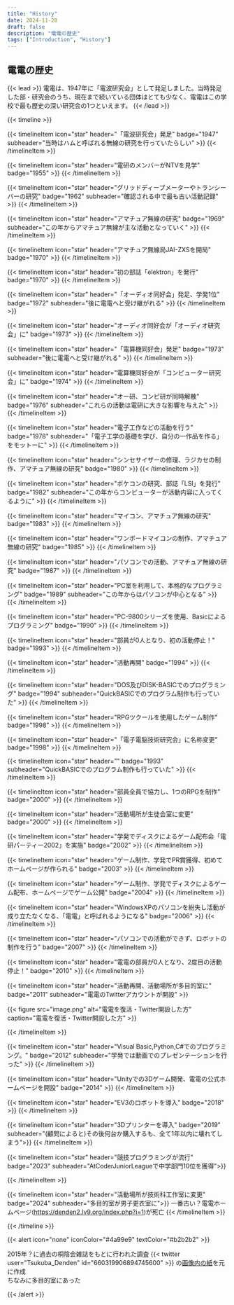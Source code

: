 ```yaml
---
title: "History"
date: 2024-11-28
draft: false
description: "電電の歴史"
tags: ["Introduction", "History"]
---
```

## 電電の歴史
{{< lead >}}
電電は、1947年に「電波研究会」として発足しました。当時発足した部・研究会のうち、現在まで続いている団体はとても少なく、電電はこの学校で最も歴史の深い研究会の1つといえます。
{{< /lead >}}

{{< timeline >}}

{{< timelineItem icon="star" header="「電波研究会」発足" badge="1947" subheader="当時はハムと呼ばれる無線の研究を行っていたらしい" >}}
{{< /timelineItem >}}

{{< timelineItem icon="star" header="電研のメンバーがNTVを見学" badge="1955" >}}
{{< /timelineItem >}}

{{< timelineItem icon="star" header="グリッドディープメーターやトランシーバーの研究" badge="1962" subheader="確認される中で最も古い活動記録" >}}
{{< /timelineItem >}}

{{< timelineItem icon="star" header="アマチュア無線の研究" badge="1969" subheader="この年からアマチュア無線が主な活動となっていく" >}}
{{< /timelineItem >}}

{{< timelineItem icon="star" header="アマチュア無線局JAI-ZXSを開局" badge="1970" >}}
{{< /timelineItem >}}

{{< timelineItem icon="star" header="初の部誌「elektron」を発行" badge="1970" >}}
{{< /timelineItem >}}

{{< timelineItem icon="star" header="「オーディオ同好会」発足、学発1位" badge="1972" subheader="後に電電へと受け継がれる" >}}
{{< /timelineItem >}}

{{< timelineItem icon="star" header="オーディオ同好会が「オーディオ研究会」に" badge="1973" >}}
{{< /timelineItem >}}

{{< timelineItem icon="star" header="「電算機同好会」発足" badge="1973" subheader="後に電電へと受け継がれる" >}}
{{< /timelineItem >}}

{{< timelineItem icon="star" header="電算機同好会が「コンピューター研究会」に" badge="1974" >}}
{{< /timelineItem >}}

{{< timelineItem icon="star" header="オー研、コンピ研が同時解散" badge="1976" subheader="これらの活動は電研に大きな影響を与えた" >}}
{{< /timelineItem >}}

{{< timelineItem icon="star" header="電子工作などの活動を行う" badge="1978" subheader="「電子工学の基礎を学び、自分の一作品を作る」をモットーに" >}}
{{< /timelineItem >}}

{{< timelineItem icon="star" header="シンセサイザーの修理、ラジカセの制作、アマチュア無線の研究" badge="1980" >}}
{{< /timelineItem >}}

{{< timelineItem icon="star" header="ポケコンの研究、部誌「LSI」を発行" badge="1982" subheader="この年からコンピューターが活動内容に入ってくるように" >}}
{{< /timelineItem >}}

{{< timelineItem icon="star" header="マイコン、アマチュア無線の研究" badge="1983" >}}
{{< /timelineItem >}}

{{< timelineItem icon="star" header="ワンボードマイコンの制作、アマチュア無線の研究" badge="1985" >}}
{{< /timelineItem >}}

{{< timelineItem icon="star" header="パソコンでの活動、アマチュア無線の研究" badge="1987" >}}
{{< /timelineItem >}}

{{< timelineItem icon="star" header="PC室を利用して、本格的なプログラミング" badge="1989" subheader="この年からはパソコンが中心となる" >}}
{{< /timelineItem >}}

{{< timelineItem icon="star" header="PC-9800シリーズを使用、Basicによるプログラミング" badge="1990" >}}
{{< /timelineItem >}}

{{< timelineItem icon="star" header="部員が0人となり、初の活動停止！" badge="1993" >}}
{{< /timelineItem >}}

{{< timelineItem icon="star" header="活動再開" badge="1994" >}}
{{< /timelineItem >}}

{{< timelineItem icon="star" header="DOS及びDISK-BASICでのプログラミング" badge="1994" subheader="QuickBASICでのプログラム制作も行っていた" >}}
{{< /timelineItem >}}

{{< timelineItem icon="star" header="RPGツクールを使用したゲーム制作" badge="1998" >}}
{{< /timelineItem >}}

{{< timelineItem icon="star" header="「電子電脳技術研究会」に名称変更" badge="1998" >}}
{{< /timelineItem >}}

{{< timelineItem icon="star" header="" badge="1993" subheader="QuickBASICでのプログラム制作も行っていた" >}}
{{< /timelineItem >}}

{{< timelineItem icon="star" header="部員全員で協力し、1つのRPGを制作" badge="2000" >}}
{{< /timelineItem >}}

{{< timelineItem icon="star" header="活動場所が生徒会室に変更" badge="2000" >}}
{{< /timelineItem >}}

{{< timelineItem icon="star" header="学発でディスクによるゲーム配布会「電研パーティー2002」を実施" badge="2002" >}}
{{< /timelineItem >}}

{{< timelineItem icon="star" header="ゲーム制作、学発でPR賞獲得、初めてホームページが作られる" badge="2003" >}}
{{< /timelineItem >}}

{{< timelineItem icon="star" header="ゲーム制作、学発でディスクによるゲーム配布、ホームページでゲーム公開" badge="2004" >}}
{{< /timelineItem >}}

{{< timelineItem icon="star" header="WindowsXPのパソコンを紛失し活動が成り立たなくなる、「電電」と呼ばれるようになる" badge="2006" >}}
{{< /timelineItem >}}

{{< timelineItem icon="star" header="パソコンでの活動ができず、ロボットの制作を行う" badge="2007" >}}
{{< /timelineItem >}}

{{< timelineItem icon="star" header="電電の部員が0人となり、2度目の活動停止！" badge="2010" >}}
{{< /timelineItem >}}

{{< timelineItem icon="star" header="活動再開、活動場所が多目的室に" badge="2011" subheader="電電のTwitterアカウントが開設" >}}

{{< figure
    src="image.png"
    alt="電電を復活・Twitter開設した方"
    caption="電電を復活・Twitter開設した方"
    >}}

{{< /timelineItem >}}

{{< timelineItem icon="star" header="Visual Basic,Python,C#でのプログラミング。" badge="2012" subheader="学発では動画でのプレゼンテーションを行った" >}}
{{< /timelineItem >}}

{{< timelineItem icon="star" header="Unityでの3Dゲーム開発、電電の公式ホームページを開設" badge="2014" >}}
{{< /timelineItem >}}

{{< timelineItem icon="star" header="EV3のロボットを導入" badge="2018" >}}
{{< /timelineItem >}}

{{< timelineItem icon="star" header="3Dプリンターを導入" badge="2019" subheader="(顧問によると)その後何台か購入するも、全て1年以内に壊れてしまう">}}
{{< /timelineItem >}}

{{< timelineItem icon="star" header="競技プログラミングが流行" badge="2023" subheader="AtCoderJuniorLeagueで中学部門10位を獲得">}}

{{< /timelineItem >}}

{{< timelineItem icon="star" header="活動場所が技術科工作室に変更" badge="2024" subheader="多目的室が男子更衣室に">}}
一番古い？電電ホームページ(https://denden2.lv9.org/index.php?i=1)が死亡
{{< /timelineItem >}}

{{< /timeline >}}


{{< alert icon="none" iconColor="#4a99e9" textColor="#b2b2b2" >}}

2015年？に過去の桐陰会雑誌をもとに行われた調査
{{< twitter user="Tsukuba_Denden" id="660319906894745600" >}}
の[画像内の紙](https://media.discordapp.net/attachments/960558655986606080/1291664224686178376/kJuFLY0W.jpg?ex=67496e0d&is=67481c8d&hm=8444f977352909b6735f8406e4f336f8fbec0a96fdddb3400947f4894ddd4de2&=&format=webp&width=496&height=883)を元に作成<br>
ちなみに多目的室にあった

{{< /alert >}}